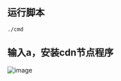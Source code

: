 ## 运行脚本
```
./cmd
```

## 输入a，安装cdn节点程序
![image](https://user-images.githubusercontent.com/85656971/169776758-f79c17f7-18b4-4b33-a538-18268b656031.png)


